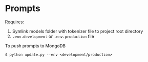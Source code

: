 # Prompts
Requires:
1. Symlink models folder with tokenizer file to project root directory
1. `.env.development` or `.env.production` file

To push prompts to MongoDB
```
$ python update.py --env <development/production>
```

